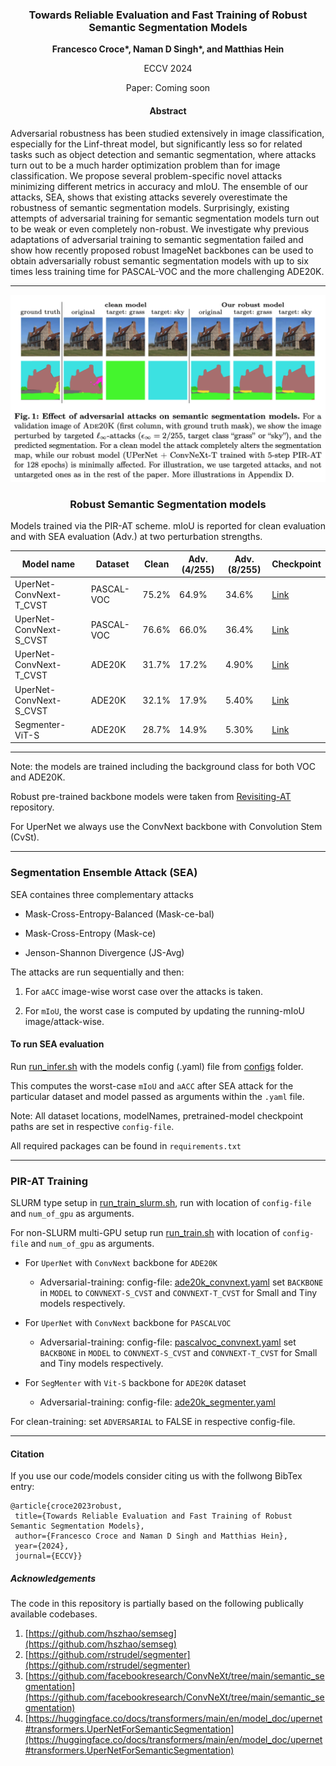 <div align="center">

<h3>Towards Reliable Evaluation and Fast Training of Robust Semantic Segmentation Models</h3>

**Francesco Croce\*, Naman D Singh\*, and Matthias Hein**

ECCV 2024

Paper: Coming soon

<h4>Abstract</h4>
</div>

Adversarial robustness has been studied  extensively in image classification, especially for the Linf-threat model, but significantly less so for related tasks such as object detection and semantic segmentation, where attacks turn out to be a much harder optimization problem than for image classification. We propose several problem-specific novel attacks minimizing different metrics in 
accuracy and mIoU. The ensemble of our attacks, SEA, shows that existing attacks severely overestimate the robustness of semantic segmentation models.
Surprisingly, existing attempts of adversarial training for semantic segmentation models turn out to be weak or even completely non-robust. We investigate why previous adaptations of adversarial training to semantic segmentation failed and  show how recently proposed robust ImageNet backbones can be used to obtain adversarially robust semantic segmentation models with up to six times less training time for PASCAL-VOC and the more challenging ADE20K.

---------------------------------
<p align="center"><img src="/assets/teaser.png" width="700"></p>

<div align="center">
<h3> Robust Semantic Segmentation models</h3>
</div>

Models trained via the PIR-AT scheme. mIoU is reported for clean evaluation and with SEA evaluation (Adv.) at two perturbation strengths.
<div align="center">
	
| Model name              | Dataset    | Clean | Adv.(4/255) | Adv.(8/255) |    Checkpoint                             |
|-------------------------|------------|-------------|-------------|-------------|-------------------------------------------|
| UperNet-ConvNext-T_CVST | PASCAL-VOC |     75.2%    |     64.9%    |     34.6%    | [Link](https://nc.mlcloud.uni-tuebingen.de/index.php/s/zSFgoAngcm47FZm)     |
| UperNet-ConvNext-S_CVST | PASCAL-VOC |     76.6%    |     66.0%    |     36.4%    | [Link](https://nc.mlcloud.uni-tuebingen.de/index.php/s/MBXnMd5QKztmZaa)     |
| UperNet-ConvNext-T_CVST | ADE20K     |     31.7%    |     17.2%    |     4.90%    | [Link](https://nc.mlcloud.uni-tuebingen.de/index.php/s/ACMQRiyfyXboXwT)     |
| UperNet-ConvNext-S_CVST | ADE20K     |     32.1%    |     17.9%    |     5.40%    | [Link](https://nc.mlcloud.uni-tuebingen.de/index.php/s/Smogk2BWbfMxkyo)     |
| Segmenter-ViT-S 	  | ADE20K     |     28.7%    |     14.9%    |     5.30%    | [Link](https://nc.mlcloud.uni-tuebingen.de/index.php/s/XF6Woa9G3eiGPig)     |
-------------------------------------------------------------------------------------------------
</div>
	Note: the models are trained including the background class for both VOC and ADE20K.

Robust pre-trained backbone models were taken from [Revisiting-AT](https://github.com/nmndeep/revisiting-at) repository.

For UperNet we always use the ConvNext backbone with Convolution Stem (CvSt).

------------------------------------------------------------


<h3>Segmentation Ensemble Attack (SEA)</h3>

SEA containes three complementary attacks

- Mask-Cross-Entropy-Balanced (Mask-ce-bal)

- Mask-Cross-Entropy (Mask-ce) 

- Jenson-Shannon Divergence (JS-Avg)
  
The attacks are run sequentially and then:

1. For `aACC` image-wise worst case over the attacks is taken.

2. For `mIoU`, the worst case is computed by updating the running-mIoU image/attack-wise.

<h4>To run SEA evaluation</h4>

Run [run_infer.sh](run_infer.sh) with the models config (.yaml) file from [configs](/configs) folder.

This computes the worst-case `mIoU` and `aACC` after SEA attack for the particular dataset and model passed as arguments within the `.yaml` file.

Note: All dataset locations, modelNames, pretrained-model checkpoint paths are set in respective `config-file`.

All required packages can be found in `requirements.txt`
_________________________________
<h3> PIR-AT Training</h3>

SLURM type setup in [run_train_slurm.sh](run_train_slurm.sh), run with location of `config-file` and `num_of_gpu` as arguments.

For non-SLURM multi-GPU setup run [run_train.sh](run_train.sh) with location of `config-file` and `num_of_gpu` as arguments.

- For `UperNet` with `ConvNext` backbone  for `ADE20K`
  -  Adversarial-training: config-file: [ade20k_convnext.yaml](/configs/ade20k_convnext.yaml) set `BACKBONE` in `MODEL` to `CONVNEXT-S_CVST` and `CONVNEXT-T_CVST` for Small and Tiny models respectively. 
 
- For `UperNet` with `ConvNext` backbone for `PASCALVOC`
  	-  Adversarial-training: config-file: [pascalvoc_convnext.yaml](/configs/pascalvoc_convnext.yaml) set `BACKBONE` in `MODEL` to `CONVNEXT-S_CVST` and `CONVNEXT-T_CVST` for Small and Tiny models respectively. 
   
- For `SegMenter` with `Vit-S` backbone for `ADE20K` dataset
  
	-  Adversarial-training: config-file: [ade20k_segmenter.yaml](/configs/ade20k_segmenter.yaml) 

For clean-training: set `ADVERSARIAL` to FALSE in respective config-file.

_________________________________

<h4>Citation</h4>

If you use our code/models consider citing us with the follwong BibTex entry:
```
@article{croce2023robust,
 title={Towards Reliable Evaluation and Fast Training of Robust Semantic Segmentation Models}, 
 author={Francesco Croce and Naman D Singh and Matthias Hein},
 year={2024},
 journal={ECCV}}
```
<h5>Acknowledgements</h5>

The code in this repository is partially based on the following publically available codebases.

1. [https://github.com/hszhao/semseg](https://github.com/hszhao/semseg)
2. [https://github.com/rstrudel/segmenter](https://github.com/rstrudel/segmenter) 
3. [https://github.com/facebookresearch/ConvNeXt/tree/main/semantic_segmentation](https://github.com/facebookresearch/ConvNeXt/tree/main/semantic_segmentation) 
4. [https://huggingface.co/docs/transformers/main/en/model_doc/upernet#transformers.UperNetForSemanticSegmentation](https://huggingface.co/docs/transformers/main/en/model_doc/upernet#transformers.UperNetForSemanticSegmentation)
